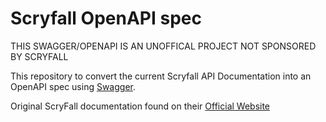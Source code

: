 # Scryfall OpenAPI spec
THIS SWAGGER/OPENAPI IS AN UNOFFICAL PROJECT NOT SPONSORED BY SCRYFALL

This repository to convert the current Scryfall API Documentation into an OpenAPI spec using [Swagger](https://jpschu.github.io/scryfall-api-swagger).

Original ScryFall documentation found on their [Official Website](https://scryfall.com/docs/api)
